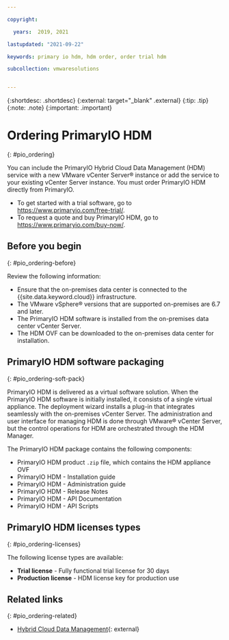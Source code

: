 ```yaml
---

copyright:

  years:  2019, 2021

lastupdated: "2021-09-22"

keywords: primary io hdm, hdm order, order trial hdm

subcollection: vmwaresolutions


---
```


{:shortdesc: .shortdesc}
{:external: target="_blank" .external}
{:tip: .tip}
{:note: .note}
{:important: .important}


# Ordering PrimaryIO HDM
{: #pio_ordering}

You can include the PrimaryIO Hybrid Cloud Data Management (HDM) service with a new VMware vCenter Server® instance or add the service to your existing vCenter Server instance. You must order PrimaryIO HDM directly from PrimaryIO.

* To get started with a trial software, go to https://www.primaryio.com/free-trial/.
* To request a quote and buy PrimaryIO HDM, go to https://www.primaryio.com/buy-now/.

## Before you begin
{: #pio_ordering-before}

Review the following information:

* Ensure that the on-premises data center is connected to the {{site.data.keyword.cloud}} infrastructure.
* The VMware vSphere® versions that are supported on-premises are 6.7 and later.
* The PrimaryIO HDM software is installed from the on-premises data center vCenter Server.
* The HDM OVF can be downloaded to the on-premises data center for installation.

## PrimaryIO HDM software packaging
{: #pio_ordering-soft-pack}

PrimaryIO HDM is delivered as a virtual software solution. When the PrimaryIO HDM software is initially installed, it consists of a single virtual appliance. The deployment wizard installs a plug-in that integrates seamlessly with the on-premises vCenter Server. The administration and user interface for managing HDM is done through VMware® vCenter Server, but the control operations for HDM are orchestrated through the HDM Manager.

The PrimaryIO HDM package contains the following components:
* PrimaryIO HDM product `.zip` file, which contains the HDM appliance OVF
* PrimaryIO HDM - Installation guide
* PrimaryIO HDM - Administration guide
* PrimaryIO HDM - Release Notes
* PrimaryIO HDM - API Documentation
* PrimaryIO HDM - API Scripts

## PrimaryIO HDM licenses types
{: #pio_ordering-licenses}

The following license types are available:
- **Trial license** - Fully functional trial license for 30 days
- **Production license** - HDM license key for production use

## Related links
{: #pio_ordering-related}

* [Hybrid Cloud Data Management](https://www.primaryio.com/hybrid-cloud-data-mgmt/){: external}
